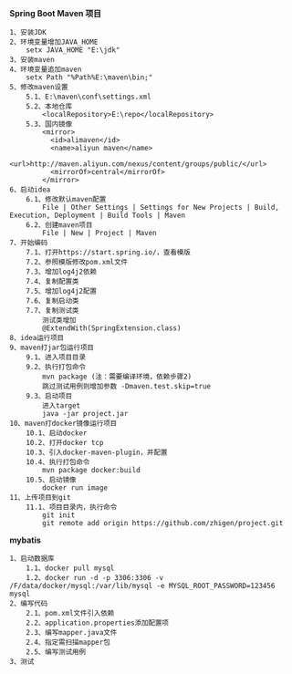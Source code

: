 **Spring Boot Maven 项目**

    1、安装JDK
    2、环境变量增加JAVA_HOME
        setx JAVA_HOME "E:\jdk"
    3、安装maven
    4、环境变量追加maven
        setx Path "%Path%E:\maven\bin;"
    5、修改maven设置
        5.1、E:\maven\conf\settings.xml
        5.2、本地仓库
            <localRepository>E:\repo</localRepository>
        5.3、国内镜像
            <mirror>
              <id>alimaven</id>
              <name>aliyun maven</name>
              <url>http://maven.aliyun.com/nexus/content/groups/public/</url>
              <mirrorOf>central</mirrorOf>        
            </mirror>            
    6、启动idea
        6.1、修改默认maven配置
            File | Other Settings | Settings for New Projects | Build, Execution, Deployment | Build Tools | Maven
        6.2、创建maven项目
            File | New | Project | Maven
    7、开始编码
        7.1、打开https://start.spring.io/，查看模版
        7.2、参照模版修改pom.xml文件
        7.3、增加log4j2依赖
        7.4、复制配置类
        7.5、增加log4j2配置
        7.6、复制启动类
        7.7、复制测试类
            测试类增加
            @ExtendWith(SpringExtension.class)
    8、idea运行项目
    9、maven打jar包运行项目
        9.1、进入项目目录
        9.2、执行打包命令
            mvn package (注：需要编译环境，依赖步骤2)
            跳过测试用例则增加参数 -Dmaven.test.skip=true
        9.3、启动项目
            进入target
            java -jar project.jar
    10、maven打docker镜像运行项目
        10.1、启动docker
        10.2、打开docker tcp
        10.3、引入docker-maven-plugin，并配置
        10.4、执行打包命令
            mvn package docker:build
        10.5、启动镜像
            docker run image
    11、上传项目到git
        11.1、项目目录内，执行命令
            git init
            git remote add origin https://github.com/zhigen/project.git
            
**mybatis**

    1、启动数据库
        1.1、docker pull mysql
        1.2、docker run -d -p 3306:3306 -v /F/data/docker/mysql:/var/lib/mysql -e MYSQL_ROOT_PASSWORD=123456 mysql
    2、编写代码
        2.1、pom.xml文件引入依赖
        2.2、application.properties添加配置项
        2.3、编写mapper.java文件
        2.4、指定需扫描mapper包
        2.5、编写测试用例
    3、测试            